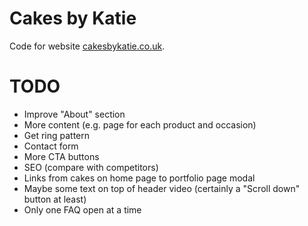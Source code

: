 # Cakes by Katie

Code for website [cakesbykatie.co.uk](https://www.cakesbykatie.co.uk).

# TODO

- Improve "About" section
- More content (e.g. page for each product and occasion)
- Get ring pattern
- Contact form
- More CTA buttons
- SEO (compare with competitors)
- Links from cakes on home page to portfolio page modal
- Maybe some text on top of header video (certainly a "Scroll down" button at least)
- Only one FAQ open at a time